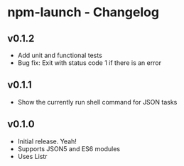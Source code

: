 # npm-launch - Changelog

## v0.1.2

- Add unit and functional tests
- Bug fix: Exit with status code 1 if there is an error

## v0.1.1

- Show the currently run shell command for JSON tasks

## v0.1.0

- Initial release. Yeah!
- Supports JSON5 and ES6 modules
- Uses Listr
